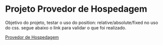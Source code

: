 # Projeto Provedor de Hospedagem


Objetivo do projeto, testar o uso do position: relative/absolute/fixed no uso do css. segue abaixo o link para validar o que foi realizado.

<a href="https://gbrl-malachias.github.io/Provedor-de-Hospedagem/" target="_blank">Provedor de Hospedagem</a>

